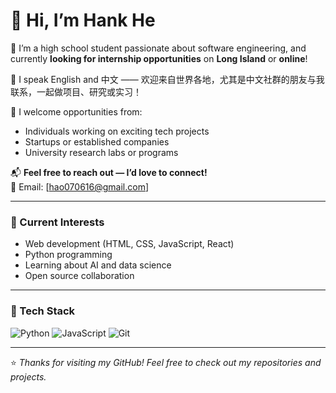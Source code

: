 # 👋 Hi, I’m Hank He

🎯 I’m a high school student passionate about software engineering, and currently **looking for internship opportunities** on **Long Island** or **online**!  

💬 I speak English and 中文 —— 欢迎来自世界各地，尤其是中文社群的朋友与我联系，一起做项目、研究或实习！

💼 I welcome opportunities from:
- Individuals working on exciting tech projects
- Startups or established companies
- University research labs or programs

📬 **Feel free to reach out — I’d love to connect!**  
📧 Email: [hao070616@gmail.com]  

---

### 🚀 Current Interests
- Web development (HTML, CSS, JavaScript, React)
- Python programming
- Learning about AI and data science
- Open source collaboration

---

### 🧰 Tech Stack
![Python](https://img.shields.io/badge/-Python-3776AB?style=flat&logo=python&logoColor=white)
![JavaScript](https://img.shields.io/badge/-JavaScript-F7DF1E?style=flat&logo=javascript&logoColor=black)
![Git](https://img.shields.io/badge/-Git-F05032?style=flat&logo=git&logoColor=white)

---

⭐️ *Thanks for visiting my GitHub! Feel free to check out my repositories and projects.*

